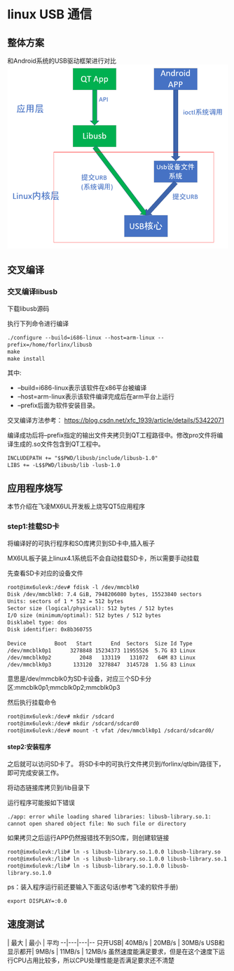 # linux USB 通信


## 整体方案

和Android系统的USB驱动框架进行对比
![](assets/markdown-img-paste-20190329142827697.png)


## 交叉编译

### 交叉编译libusb

下载libusb源码

执行下列命令进行编译

```
./configure --build=i686-linux --host=arm-linux --prefix=/home/forlinx/libusb
make
make install
```

其中:
+ –build=i686-linux表示该软件在x86平台被编译
+ –host=arm-linux表示该软件编译完成后在arm平台上运行
+ –prefix后面为软件安装目录。

交叉编译方法参考：
https://blog.csdn.net/xfc_1939/article/details/53422071

编译成功后将–prefix指定的输出文件夹拷贝到QT工程路径中。修改pro文件将编译生成的.so文件包含到QT工程中。

```
INCLUDEPATH += "$$PWD/libusb/include/libusb-1.0"
LIBS += -L$$PWD/libusb/lib -lusb-1.0
```

## 应用程序烧写

本节介绍在飞凌MX6UL开发板上烧写QT5应用程序

### step1:挂载SD卡

将编译好的可执行程序和SO库拷贝到SD卡中,插入板子

MX6UL板子装上linux4.1系统后不会自动挂载SD卡，所以需要手动挂载

先查看SD卡对应的设备文件
```
root@imx6ulevk:/dev# fdisk -l /dev/mmcblk0
Disk /dev/mmcblk0: 7.4 GiB, 7948206080 bytes, 15523840 sectors
Units: sectors of 1 * 512 = 512 bytes
Sector size (logical/physical): 512 bytes / 512 bytes
I/O size (minimum/optimal): 512 bytes / 512 bytes
Disklabel type: dos
Disk identifier: 0x8b360755

Device         Boot   Start      End  Sectors  Size Id Type
/dev/mmcblk0p1      3278848 15234373 11955526  5.7G 83 Linux
/dev/mmcblk0p2         2048   133119   131072   64M 83 Linux
/dev/mmcblk0p3       133120  3278847  3145728  1.5G 83 Linux
```
意思是/dev/mmcblk0为SD卡设备，对应三个SD卡分区:mmcblk0p1;mmcblk0p2;mmcblk0p3

然后执行挂载命令

```
root@imx6ulevk:/dev# mkdir /sdcard
root@imx6ulevk:/dev# mkdir /sdcard/sdcard0
root@imx6ulevk:/dev# mount -t vfat /dev/mmcblk0p1 /sdcard/sdcard0/
```



#### step2:安装程序

之后就可以访问SD卡了。
将SD卡中的可执行文件拷贝到/forlinx/qtbin/路径下，即可完成安装工作。

将动态链接库拷贝到/lib目录下

运行程序可能报如下错误
```
./app: error while loading shared libraries: libusb-library.so.1: cannot open shared object file: No such file or directory
```

如果拷贝之后运行APP仍然报错找不到SO库，则创建软链接
```
root@imx6ulevk:/lib# ln -s libusb-library.so.1.0.0 libusb-library.so
root@imx6ulevk:/lib# ln -s libusb-library.so.1.0.0 libusb-library.so.1
root@imx6ulevk:/lib# ln -s libusb-library.so.1.0.0 libusb-library.so.1.0
```

ps：装入程序运行前还要输入下面这句话(参考飞凌的软件手册)
```
export DISPLAY=:0.0
```


## 速度测试


  | 最大  | 最小  |  平均
--|---|---|--
只开USB| 40MB/s  | 20MB/s  |  30MB/s
USB和显示都开| 9MB/s  | 11MB/s  |  12MB/s
虽然速度能满足要求，但是在这个速度下运行CPU占用比较多，所以CPU处理性能是否满足要求还不清楚

